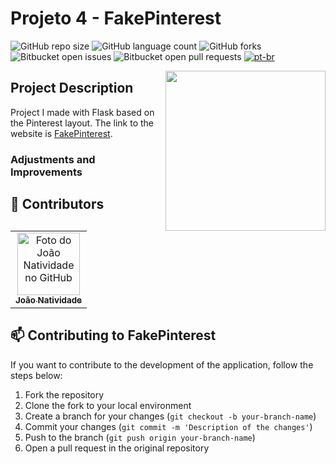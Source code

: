 # Projeto 4 - FakePinterest

![GitHub repo size](https://img.shields.io/github/repo-size/joaosnet/Projeto4Fakepinterest?style=for-the-badge)
![GitHub language count](https://img.shields.io/github/languages/count/joaosnet/Projeto4Fakepinterest?style=for-the-badge)
![GitHub forks](https://img.shields.io/github/forks/joaosnet/Projeto4Fakepinterest?style=for-the-badge)
![Bitbucket open issues](https://img.shields.io/bitbucket/issues/joaosnet/Projeto4Fakepinterest?style=for-the-badge)
![Bitbucket open pull requests](https://img.shields.io/bitbucket/pr-raw/joaosnet/Projeto4Fakepinterest?style=for-the-badge)
[![pt-br](https://img.shields.io/badge/lang-pt--br-green.svg)](https://github.com/joaosnet/Projeto4Fakepinterest/blob/master/README.pt-br.md)

<img align="right" height="256" src="https://github.com/joaosnet/Projeto4Fakepinterest/blob/main/images/1_APP.png"/>

## Project Description

Project I made with Flask based on the Pinterest layout. The link to the website is [FakePinterest](https://projeto4fakepinterest.onrender.com).



### Adjustments and Improvements


## 🤝 Contributors

<table>
  <tr>
    <td align="center">
      <a href="https://www.instagram.com/jaonativi/" title="Gerente de Projetos Desenvolvedor Backend">
        <img src="https://avatars.githubusercontent.com/u/87316339?v=4" width="100px;" alt="Foto do João Natividade no GitHub"/><br>
        <sub>
          <b>João Natividade</b>
        </sub>
      </a>
    </td>
  </tr>
</table>



## 📫 Contributing to FakePinterest

If you want to contribute to the development of the application, follow the steps below:

1. Fork the repository
2. Clone the fork to your local environment
3. Create a branch for your changes (`git checkout -b your-branch-name`)
4. Commit your changes (`git commit -m 'Description of the changes'`)
5. Push to the branch (`git push origin your-branch-name`)
6. Open a pull request in the original repository
